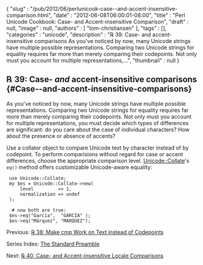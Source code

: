 {
   "slug" : "/pub/2012/06/perlunicook-case--and-accent-insensitive-comparison.html",
   "date" : "2012-06-08T06:00:01-08:00",
   "title" : "Perl Unicode Cookbook: Case- and Accent-insensitive Comparison",
   "draft" : null,
   "image" : null,
   "authors" : [
      "tom-christiansen"
   ],
   "tags" : [],
   "categories" : "unicode",
   "description" : "℞ 39: Case- and accent-insensitive comparisons As you've noticed by now, many Unicode strings have multiple possible representations. Comparing two Unicode strings for equality requires far more than merely comparing their codepoints. Not only must you account for multiple representations,...",
   "thumbnail" : null
}





℞ 39: Case- *and* accent-insensitive comparisons {#Case--and-accent-insensitive-comparisons}
------------------------------------------------

As you've noticed by now, many Unicode strings have multiple possible
representations. Comparing two Unicode strings for equality requires far
more than merely comparing their codepoints. Not only must you account
for multiple representations, you must decide which types of differences
are significant: do you care about the case of individual characters?
How about the presence or absence of accents?

Use a collator object to compare Unicode text by character instead of by
codepoint. To perform comparisions without regard for case or accent
differences, choose the appropriate comparison level.
[Unicode::Collate](http://search.cpan.org/perldoc?Unicode::Collate)'s
`eq()` method offers customizable Unicode-aware equality:

     use Unicode::Collate;
     my $es = Unicode::Collate->new(
         level         => 1,
         normalization => undef
     );

      # now both are true:
     $es->eq("García",  "GARCIA" );
     $es->eq("Márquez", "MARQUEZ");

Previous: [℞ 38: Make cmp Work on Text instead of
Codepoints](/media/_pub_2012_06_perlunicook-case--and-accent-insensitive-comparison/perlunicook-make-cmp-work-on-text-instead-of-codepoints.html)

Series Index: [The Standard
Preamble](/media/_pub_2012_06_perlunicook-case--and-accent-insensitive-comparison/perlunicook-standard-preamble.html)

Next: [℞ 40: Case- and Accent-insensitive Locale
Comparisons](/media/_pub_2012_06_perlunicook-case--and-accent-insensitive-comparison/perlunicook-case--and-accent-insensitive-locale-comparison.html)


